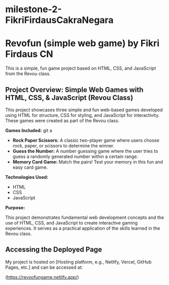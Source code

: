 # milestone-2-FikriFirdausCakraNegara
# Revofun (simple web game) by Fikri Firdaus CN

This is a simple, fun game project based on HTML, CSS, and JavaScript from the Revou class.

## Project Overview: Simple Web Games with HTML, CSS, & JavaScript (Revou Class)

This project showcases three simple and fun web-based games developed using HTML for structure, CSS for styling, and JavaScript for interactivity. These games were created as part of the Revou class.

**Games Included:**
git a
* **Rock Paper Scissors:** A classic two-player game where users choose rock, paper, or scissors to determine the winner.
* **Guess the Number:** A number guessing game where the user tries to guess a randomly generated number within a certain range.
* **Memory Card Game:** Match the pairs! Test your memory in this fun and easy card game.

**Technologies Used:**

* HTML
* CSS
* JavaScript

**Purpose:**

This project demonstrates fundamental web development concepts and the use of HTML, CSS, and JavaScript to create interactive gaming experiences. It serves as a practical application of the skills learned in the Revou class.

## Accessing the Deployed Page

My project is hosted on [Hosting platform, e.g., Netlify, Vercel, GitHub Pages, etc.] and can be accessed at:

(https://revoofungame.netlify.app/)